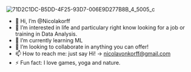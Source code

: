 ![71D2C1DC-B5DD-4F25-93D7-006E9D277B8B_4_5005_c](https://github.com/user-attachments/assets/c0a99ac3-74e0-4073-9de4-2e4912b60ff9)
- 👋 Hi, I’m @Nicolakorff
- 👀 I’m interested in life and particulary right know looking for a job or training in Data Analysis.
- 🌱 I’m currently learning ML
- 💞️ I’m looking to collaborate in anything you can offer!
- 📫 How to reach me: just say Hi! -> nicolavonkorff@gmail.com
- ⚡ Fun fact: I love games, yoga and nature.

<!---
Nicolakorff/Nicolakorff is a ✨ special ✨ repository because its `README.md` (this file) appears on your GitHub profile.
You can click the Preview link to take a look at your changes.
--->
